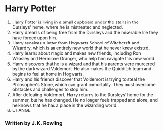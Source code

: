 # Harry Potter 

1. Harry Potter is living in a small cupboard under the stairs in the Dursleys' home, where he is mistreated and neglected.
2. Harry dreams of being free from the Dursleys and the miserable life they have forced upon him.
3. Harry receives a letter from Hogwarts School of Witchcraft and Wizardry, which is an entirely new world that he never knew existed.
4. Harry learns about magic and makes new friends, including Ron Weasley and Hermione Granger, who help him navigate this new world.
5. Harry discovers that he is a wizard and that his parents were murdered by the dark wizard Voldemort. He also makes the Quidditch team and begins to feel at home in Hogwarts.
6. Harry and his friends discover that Voldemort is trying to steal the Philosopher's Stone, which can grant immortality. They must overcome obstacles and challenges to stop him.
7. After defeating Voldemort, Harry returns to the Dursleys' home for the summer, but he has changed. He no longer feels trapped and alone, and he knows that he has a place in the wizarding world.
8. CHANGE

### Written by J. K. Rowling